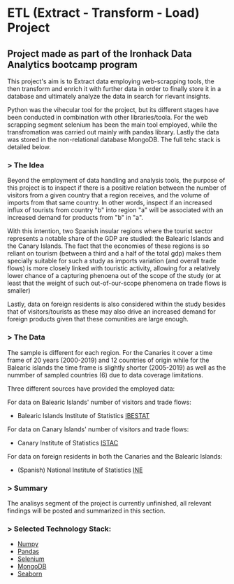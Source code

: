 # ETL (Extract - Transform - Load) Project 
## Project made as part of the Ironhack Data Analytics bootcamp program

This project's aim is to Extract data employing web-scrapping tools, the then transform and enrich it with further data in order to finally store it in a database and ultimately analyze the data in search for rlevant insights. 

Python was the vihecular tool for the project, but its different stages have been conducted in combination with other libraries/toola. For the web scrapping segment selenium has been the main tool employed, while the transfromation was carried out mainly with pandas library. Lastly the data was stored in the non-relational database MongoDB. The full tehc stack is detailed below.

### > The Idea

Beyond the employment of data handling and analysis tools, the purpose of this project is to inspect if there is a positive relation between the number of visitors from a given country that a region receives, and the volume of imports from that same country. In other words, inspect if an increased influx of tourists from country "b"  into region "a" will be associated with an increased demand for products from "b" in "a".

With this intention, two Spanish insular regions where the tourist sector represents a notable share of the GDP are studied: the Balearic Islands and the Canary Islands. The fact that the economies of these regions is so reliant on tourism (between a third and a half of the total gdp) makes them specially suitable for such a study as imports variation (and overall trade flows) is more closely linked with touristic activity, allowing for a relatively lower chance of a capturing phenoena out of the scope of the study (or at least that the weight of such out-of-our-scope phenomena on trade flows is smaller)

Lastly, data on foreign residents is also considered within the study besides that of visitors/tourists as these may also drive an increased demand for foreign products given that these comunities are large enough.

### > The Data

The sample is different for each region. For the Canaries it cover a time frame of 20 years (2000-2019) and 12 countries of origin while for the Balearic islands the time frame is slightly shorter (2005-2019) as well as the nummber of sampled countries (6) due to data coverage limitations.

Three different sources have provided the employed data: 

For data on Balearic Islands' number of visitors and trade flows:

- Balearic Islands Institute of Statistics [IBESTAT](https://ibestat.caib.es/ibestat/inici)

For data on Canary Islands' number of visitors and trade flows:

- Canary Institute of Statistics
[ISTAC](http://www.gobiernodecanarias.org/istac/)

For data on foreign residents in both the Canaries and the Balearic Islands:

- (Spanish) National Institute of Statistics [INE](https://www.ine.es/)

### > Summary

The analisys segment of the project is currently unfinished, all relevant findings will be posted and summarized in this section.

### > Selected Technology Stack:

- [Numpy](https://numpy.org/)
- [Pandas](https://pandas.pydata.org/)
- [Selenium](https://www.selenium.dev/)
- [MongoDB](https://www.mongodb.com/es/)
- [Seaborn](https://seaborn.pydata.org/)

    